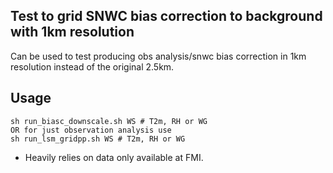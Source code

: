 ## Test to grid SNWC bias correction to background with 1km resolution
Can be used to test producing obs analysis/snwc bias correction in 1km resolution instead of the original 2.5km. 

## Usage 
```
sh run_biasc_downscale.sh WS # T2m, RH or WG
OR for just observation analysis use  
sh run_lsm_gridpp.sh WS # T2m, RH or WG
```
* Heavily relies on data only available at FMI.   


